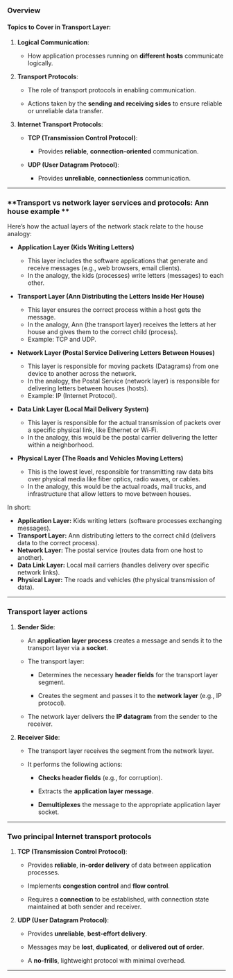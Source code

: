 
### **Overview**
#### **Topics to Cover in Transport Layer**:

1. **Logical Communication**:
    
    - How application processes running on **different hosts** communicate logically.
        
2. **Transport Protocols**:
    
    - The role of transport protocols in enabling communication.
        
    - Actions taken by the **sending and receiving sides** to ensure reliable or unreliable data transfer.
        
3. **Internet Transport Protocols**:
    
    - **TCP (Transmission Control Protocol)**:
        
        - Provides **reliable**, **connection-oriented** communication.
            
    - **UDP (User Datagram Protocol)**:
        
        - Provides **unreliable**, **connectionless** communication.
---
### **Transport vs network layer services and protocols: Ann house example **

Here’s how the actual layers of the network stack relate to the house analogy:

- **Application Layer (Kids Writing Letters)**
    
    - This layer includes the software applications that generate and receive messages (e.g., web browsers, email clients).
    - In the analogy, the kids (processes) write letters (messages) to each other.
- **Transport Layer (Ann Distributing the Letters Inside Her House)**
    
    - This layer ensures the correct process within a host gets the message.
    - In the analogy, Ann (the transport layer) receives the letters at her house and gives them to the correct child (process).
    - Example: TCP and UDP.
- **Network Layer (Postal Service Delivering Letters Between Houses)**
    
    - This layer is responsible for moving packets (Datagrams) from one device to another across the network.
    - In the analogy, the Postal Service (network layer) is responsible for delivering letters between houses (hosts).
    - Example: IP (Internet Protocol).
- **Data Link Layer (Local Mail Delivery System)**
    
    - This layer is responsible for the actual transmission of packets over a specific physical link, like Ethernet or Wi-Fi.
    - In the analogy, this would be the postal carrier delivering the letter within a neighborhood.
- **Physical Layer (The Roads and Vehicles Moving Letters)**
    
    - This is the lowest level, responsible for transmitting raw data bits over physical media like fiber optics, radio waves, or cables.
    - In the analogy, this would be the actual roads, mail trucks, and infrastructure that allow letters to move between houses.

In short:

- **Application Layer:** Kids writing letters (software processes exchanging messages).
- **Transport Layer:** Ann distributing letters to the correct child (delivers data to the correct process).
- **Network Layer:** The postal service (routes data from one host to another).
- **Data Link Layer:** Local mail carriers (handles delivery over specific network links).
- **Physical Layer:** The roads and vehicles (the physical transmission of data).

-----
### **Transport layer actions**

1. **Sender Side**:
    
    - An **application layer process** creates a message and sends it to the transport layer via a **socket**.
        
    - The transport layer:
        
        - Determines the necessary **header fields** for the transport layer segment.
            
        - Creates the segment and passes it to the **network layer** (e.g., IP protocol).
            
    - The network layer delivers the **IP datagram** from the sender to the receiver.
        
2. **Receiver Side**:
    
    - The transport layer receives the segment from the network layer.
        
    - It performs the following actions:
        
        - **Checks header fields** (e.g., for corruption).
            
        - Extracts the **application layer message**.
            
        - **Demultiplexes** the message to the appropriate application layer socket.
-----
### **Two principal Internet transport protocols**

1. **TCP (Transmission Control Protocol)**:
    
    - Provides **reliable**, **in-order delivery** of data between application processes.
        
    - Implements **congestion control** and **flow control**.
        
    - Requires a **connection** to be established, with connection state maintained at both sender and receiver.
        
2. **UDP (User Datagram Protocol)**:
    
    - Provides **unreliable**, **best-effort delivery**.
        
    - Messages may be **lost**, **duplicated**, or **delivered out of order**.
        
    - A **no-frills**, lightweight protocol with minimal overhead.
---

